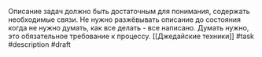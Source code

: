 Описание задач должно быть достаточным для понимания, содержать необходимые связи. 
Не нужно разжёвывать описание до состояния когда не нужно думать, как все делать - все написано. Думать нужно, это обязательное требование к процессу.
[[Джедайские техники]]
#task #description
#draft